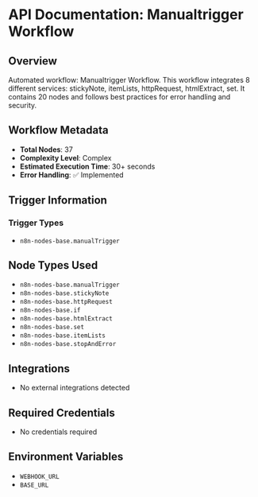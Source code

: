 # API Documentation: Manualtrigger Workflow

## Overview
Automated workflow: Manualtrigger Workflow. This workflow integrates 8 different services: stickyNote, itemLists, httpRequest, htmlExtract, set. It contains 20 nodes and follows best practices for error handling and security.

## Workflow Metadata
- **Total Nodes**: 37
- **Complexity Level**: Complex
- **Estimated Execution Time**: 30+ seconds
- **Error Handling**: ✅ Implemented

## Trigger Information
### Trigger Types
- `n8n-nodes-base.manualTrigger`

## Node Types Used
- `n8n-nodes-base.manualTrigger`
- `n8n-nodes-base.stickyNote`
- `n8n-nodes-base.httpRequest`
- `n8n-nodes-base.if`
- `n8n-nodes-base.htmlExtract`
- `n8n-nodes-base.set`
- `n8n-nodes-base.itemLists`
- `n8n-nodes-base.stopAndError`

## Integrations
- No external integrations detected

## Required Credentials
- No credentials required

## Environment Variables
- `WEBHOOK_URL`
- `BASE_URL`
